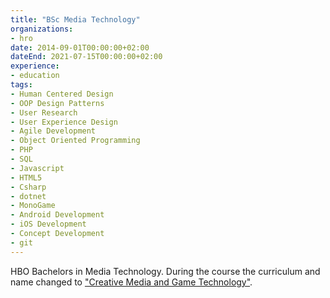 ```yaml
---
title: "BSc Media Technology"
organizations:
- hro
date: 2014-09-01T00:00:00+02:00
dateEnd: 2021-07-15T00:00:00+02:00
experience:
- education
tags:
- Human Centered Design
- OOP Design Patterns
- User Research
- User Experience Design
- Agile Development
- Object Oriented Programming
- PHP
- SQL
- Javascript
- HTML5
- Csharp
- dotnet
- MonoGame
- Android Development
- iOS Development
- Concept Development
- git
---
```


HBO Bachelors in Media Technology. During the course the curriculum and name changed to ["Creative Media and Game Technology"](https://www.hogeschoolrotterdam.nl/opleidingen/bachelor/creative-media-and-game-technologies/voltijd/).